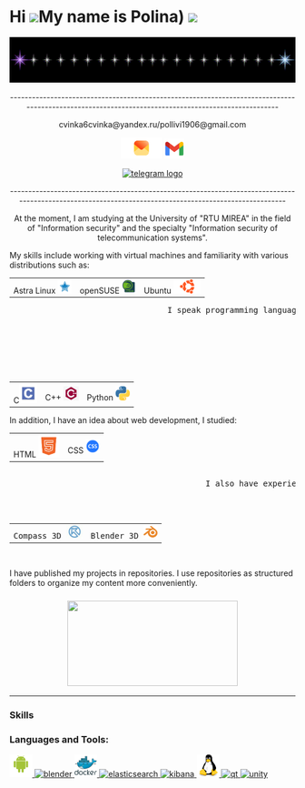 Hi ![](https://user-images.githubusercontent.com/18350557/176309783-0785949b-9127-417c-8b55-ab5a4333674e.gif)My name is Polina)  <img src="https://readme-typing-svg.demolab.com/?lines=Programmer%20;Designer%20;Security Guard%20;Engineer%20&font=Fira%20Code&center=true&width=440&height=30&color=f75c7e&vCenter=true&pause=10&size=22" /></a>
===============================================================================================================================

<div align="center">
  <img height="80" width="1000" src="https://github.com/1Polina/image/blob/main/914d503a5d130f6d951cc2501bcace8635cf876cb92b29461ba67243d096e2e0.gif?raw=truehttps://github.com/1Polina/image/blob/main/914d503a5d130f6d951cc2501bcace8635cf876cb92b29461ba67243d096e2e0.gif?raw=true"  />
</div>

<div align="center">
    <p>---------------------------------------------------------------------------------------------------------------------------------------------------</p>
</div>

<div align="center">
    <p>cvinka6cvinka@yandex.ru/pollivi1906@gmail.com</p>
    <img src="https://github.com/1Polina/image/blob/main/scale_1200.png?raw=true" height="38" />
    <img src="https://github.com/1Polina/image/blob/main/d04efe7341f7f30d7094cd39a5396c5c.png?raw=true" height="35" />
  </a>
    <p> </p>
  <a href="https://t.me/I0plv07" target="_blank">
    <img src="https://img.shields.io/static/v1?message=Telegram&logo=telegram&label=&color=2CA5E0&logoColor=white&labelColor=&style=for-the-badge" height="25" alt="telegram logo"  />
  </a>
</div>

<p> </p>
<div align="center">
    <p>-------------------------------------------------------------------------------------------------------------------------------------------------------</p>
</div>
<p> </p>

<div align="center">
    <p>At the moment, I am studying at the University of "RTU MIREA" in the field of "Information security" and the specialty "Information security of telecommunication systems".</p>
</div> 


<table>
   <tr>
    My skills include working with virtual machines and familiarity with various distributions such as:
<td>Astra Linux <img src="https://github.com/1Polina/image/blob/main/Astar-Linuks.jpg?raw=true" height="25" /></td>
<td>openSUSE <img src="https://github.com/1Polina/image/blob/main/openSUSE-logo.png?raw=true" height="25" /></td>
<td>Ubuntu <img src="https://github.com/1Polina/image/blob/main/ubuntu-logo-png-ubuntu-free-logo-icons-1200x630.png?raw=true " height="25" /></td>
  </tr>
</table>


<table>
  <tr>
    <pre>                                 I speak programming languages:
<pre>                                 <td>C<img src="https://github.com/1Polina/image/blob/main/c.jpg?raw=true " height="35" /></td> </pre>
<pre>                                 <td>C++ <img src="https://github.com/1Polina/image/blob/main/scale_12.jpg?raw=true " height="25" /></td> </pre>
<pre>                                 <td>Python <img src="https://github.com/1Polina/image/blob/main/Python_logo_icon.png?raw=true " height="25" /></td> </pre>
  </tr>
</table>

<table>
  <tr>
    In addition, I have an idea about web development, I studied:
<td>HTML <img src="https://github.com/1Polina/image/blob/main/htm.jpg?raw=true" height="40" /></td>
<td>CSS <img src="https://github.com/1Polina/image/blob/main/%D1%81%D1%8B%D1%8B.png?raw=true" height="25" /></td>
</tr>
</table>

<pre>
<table>
  <tr>
                                         I also have experience in the field of three-dimensional computer graphics, with programs such as: 
                                     <td>Compass 3D <img src="https://github.com/1Polina/image/blob/main/compas.jpg?raw=true " height="25" /></td>
                                     <td>Blender 3D <img src="https://github.com/1Polina/image/blob/main/blender.jpg?raw=true" height="25" /></td>
</tr>
</table>
</pre>
I have published my projects in repositories. I use repositories as structured folders to organize my content more conveniently.

###                       
###                                  
###              
<div align="center">
  <img height="150" width="300" src="https://github.com/1Polina/image/blob/main/hacker-reality-colored-keyboard.gif?raw=true"  />
</div>

-------------------------------------------------------------------------------------------------------------------------------------------------------------
### Skills
<h3 align="left">Languages and Tools:</h3>
<p align="left"> <a href="https://developer.android.com" target="_blank" rel="noreferrer"> <img src="https://raw.githubusercontent.com/devicons/devicon/master/icons/android/android-original-wordmark.svg" alt="android" width="40" height="40"/> </a> <a href="https://www.blender.org/" target="_blank" rel="noreferrer"> <img src="https://download.blender.org/branding/community/blender_community_badge_white.svg" alt="blender" width="40" height="40"/> </a> <a href="https://www.docker.com/" target="_blank" rel="noreferrer"> <img src="https://raw.githubusercontent.com/devicons/devicon/master/icons/docker/docker-original-wordmark.svg" alt="docker" width="40" height="40"/> </a> <a href="https://www.elastic.co" target="_blank" rel="noreferrer"> <img src="https://www.vectorlogo.zone/logos/elastic/elastic-icon.svg" alt="elasticsearch" width="40" height="40"/> </a> <a href="https://www.elastic.co/kibana" target="_blank" rel="noreferrer"> <img src="https://www.vectorlogo.zone/logos/elasticco_kibana/elasticco_kibana-icon.svg" alt="kibana" width="40" height="40"/> </a> <a href="https://www.linux.org/" target="_blank" rel="noreferrer"> <img src="https://raw.githubusercontent.com/devicons/devicon/master/icons/linux/linux-original.svg" alt="linux" width="40" height="40"/> </a> <a href="https://www.qt.io/" target="_blank" rel="noreferrer"> <img src="https://upload.wikimedia.org/wikipedia/commons/0/0b/Qt_logo_2016.svg" alt="qt" width="40" height="40"/> </a> <a href="https://unity.com/" target="_blank" rel="noreferrer"> <img src="https://www.vectorlogo.zone/logos/unity3d/unity3d-icon.svg" alt="unity" width="40" height="40"/> </a> </p>


